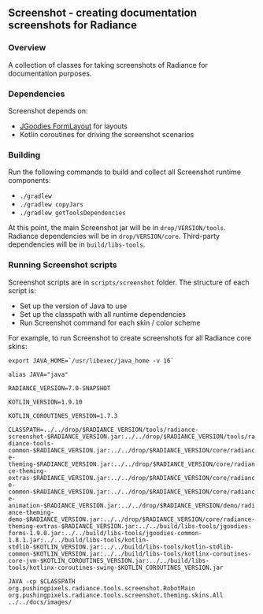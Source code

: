 ## Screenshot - creating documentation screenshots for Radiance

### Overview

A collection of classes for taking screenshots of Radiance for documentation purposes.

### Dependencies

Screenshot depends on:
* [JGoodies FormLayout](http://www.jgoodies.com/freeware/libraries/forms/) for layouts
* Kotlin coroutines for driving the screenshot scenarios

### Building

Run the following commands to build and collect all Screenshot runtime components:

* `./gradlew`
* `./gradlew copyJars`
* `./gradlew getToolsDependencies`

At this point, the main Screenshot jar will be in `drop/VERSION/tools`. Radiance dependencies will be in `drop/VERSION/core`. Third-party dependencies will be in `build/libs-tools`.

### Running Screenshot scripts

Screenshot scripts are in `scripts/screenshot` folder. The structure of each script is:

* Set up the version of Java to use
* Set up the classpath with all runtime dependencies
* Run Screenshot command for each skin / color scheme

For example, to run Screenshot to create screenshots for all Radiance core skins:

``` export JAVA_HOME=`/usr/libexec/java_home -v 16` ```

`alias JAVA="java"`

`RADIANCE_VERSION=7.0-SNAPSHOT`

`KOTLIN_VERSION=1.9.10`

`KOTLIN_COROUTINES_VERSION=1.7.3`

`CLASSPATH=../../drop/$RADIANCE_VERSION/tools/radiance-screenshot-$RADIANCE_VERSION.jar:../../drop/$RADIANCE_VERSION/tools/radiance-tools-common-$RADIANCE_VERSION.jar:../../drop/$RADIANCE_VERSION/core/radiance-theming-$RADIANCE_VERSION.jar:../../drop/$RADIANCE_VERSION/core/radiance-theming-extras-$RADIANCE_VERSION.jar:../../drop/$RADIANCE_VERSION/core/radiance-common-$RADIANCE_VERSION.jar:../../drop/$RADIANCE_VERSION/core/radiance-animation-$RADIANCE_VERSION.jar:../../drop/$RADIANCE_VERSION/demo/radiance-theming-demo-$RADIANCE_VERSION.jar:../../drop/$RADIANCE_VERSION/core/radiance-theming-extras-$RADIANCE_VERSION.jar:../../build/libs-tools/jgoodies-forms-1.9.0.jar:../../build/libs-tools/jgoodies-common-1.8.1.jar:../../build/libs-tools/kotlin-stdlib-$KOTLIN_VERSION.jar:../../build/libs-tools/kotlin-stdlib-common-$KOTLIN_VERSION.jar:../../build/libs-tools/kotlinx-coroutines-core-jvm-$KOTLIN_COROUTINES_VERSION.jar:../../build/libs-tools/kotlinx-coroutines-swing-$KOTLIN_COROUTINES_VERSION.jar`

`JAVA -cp $CLASSPATH org.pushingpixels.radiance.tools.screenshot.RobotMain org.pushingpixels.radiance.tools.screenshot.theming.skins.All ../../docs/images/`

